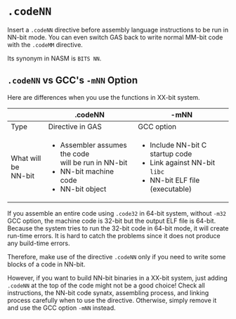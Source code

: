 # `.codeNN`
Insert a `.codeNN` directive before assembly language instructions to be run in NN-bit mode.
You can even switch GAS back to write normal MM-bit code with the `.codeMM` directive.

Its synonym in NASM is `BITS NN`.

## `.codeNN` vs GCC's `-mNN` Option
Here are differences when you use the functions in XX-bit system.

| | .codeNN | -mNN |
|-| ------- | ---- |
| Type | Directive in GAS | GCC option |
| What will be<br>NN-bit | <ul><li>Assembler assumes the code<br>will be run in NN-bit</li><li>NN-bit machine code</li><li>NN-bit object</li></ul> | <ul><li>Include NN-bit C startup code</li><li>Link against NN-bit `libc`</li><li>NN-bit ELF file (executable)</li></ul> |

If you assemble an entire code using `.code32` in 64-bit system, without `-m32` GCC option, the machine code is 32-bit but the output ELF file is 64-bit. Because the system tries to run the 32-bit code in 64-bit mode, it will create run-time errors. It is hard to catch the problems since it does not produce any build-time errors.

Therefore, make use of the directive `.codeNN` only if you need to write some blocks of a code in NN-bit.

However, if you want to build NN-bit binaries in a XX-bit system, just adding `.codeNN` at the top of the code might not be a good choice! Check all instructions, the NN-bit code synatx, assembling process, and linking process carefully when to use the directive. Otherwise, simply remove it and use the GCC option `-mNN` instead.
